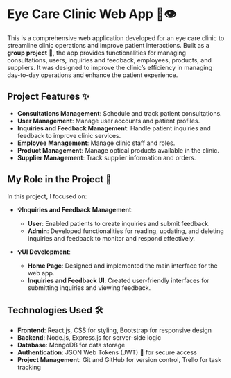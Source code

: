 # Eye Care Clinic Web App 🚀👁️

This is a comprehensive web application developed for an eye care clinic to streamline clinic operations and improve patient interactions. Built as a **group project** 🤝, the app provides functionalities for managing consultations, users, inquiries and feedback, employees, products, and suppliers. It was designed to improve the clinic’s efficiency in managing day-to-day operations and enhance the patient experience.

## Project Features ✨

* **Consultations Management**: Schedule and track patient consultations.
* **User Management**: Manage user accounts and patient profiles.
* **Inquiries and Feedback Management**: Handle patient inquiries and feedback to improve clinic services.
* **Employee Management**: Manage clinic staff and roles.
* **Product Management**: Manage optical products available in the clinic.
* **Supplier Management**: Track supplier information and orders.

## My Role in the Project 🚀

In this project, I focused on:
* **💡Inquiries and Feedback Management**:
  * **User**: Enabled patients to create inquiries and submit feedback.
  * **Admin**: Developed functionalities for reading, updating, and deleting inquiries and feedback to monitor and respond effectively.

* **💡UI Development**:
  * **Home Page**: Designed and implemented the main interface for the web app.
  * **Inquiries and Feedback UI**: Created user-friendly interfaces for submitting inquiries and viewing feedback.

## Technologies Used 🛠️

* **Frontend**: React.js, CSS for styling, Bootstrap for responsive design
* **Backend**: Node.js, Express.js for server-side logic
* **Database**: MongoDB for data storage
* **Authentication**: JSON Web Tokens (JWT) 🔐 for secure access
* **Project Management**: Git and GitHub for version control, Trello for task tracking


